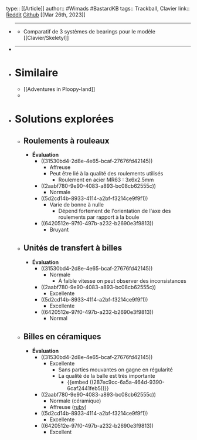 type:: [[Article]]
author:: #Wimads #BastardKB 
tags:: Trackball, Clavier
link:: [Reddit](https://www.reddit.com/r/ErgoMechKeyboards/comments/yyu4ra/trackball_bearings_a_comparison_of_cheap_rollers/) [Github](https://github.com/Wimads/Trackball-mousekeys-add-on-for-Skeletyl)
[[Mar 26th, 2023]]

- ***
	- Comparatif de 3 systèmes de bearings pour le modèle [[Clavier/Skeletyl]]
- ***
- # Similaire
	- [[Adventures in Ploopy-land]]
	-
- # Solutions explorées
	- ## Roulements à rouleaux
		- **Évaluation**
			- ((31530bd4-2d8e-4e65-bcaf-27676fd42145))
				- Affreuse
				- Peut être lié à la qualité des roulements utilisés
					- Roulement en acier MR63 : 3x6x2.5mm
			- ((2aabf780-9e90-4083-a893-bc08cb62555c))
				- Normale
			- ((5d2cd14b-8933-4114-a2bf-f3214ce9f9f1))
				- Varie de bonne à nulle
					- Dépend fortement de l'orientation de l'axe des roulements par rapport à la boule
			- ((6420512e-97f0-497b-a232-b2690e3f9813))
				- Bruyant
	- ## Unités de transfert à billes
		- **Évaluation**
			- ((31530bd4-2d8e-4e65-bcaf-27676fd42145))
				- Normale
					- À faible vitesse on peut observer des inconsistances
			- ((2aabf780-9e90-4083-a893-bc08cb62555c))
				- Excellente
			- ((5d2cd14b-8933-4114-a2bf-f3214ce9f9f1))
				- Excellente
			- ((6420512e-97f0-497b-a232-b2690e3f9813))
				- Normal
	- ##  Billes en céramiques
		- **Évaluation**
			- ((31530bd4-2d8e-4e65-bcaf-27676fd42145))
				- Excellente
					- Sans parties mouvantes on gagne en régularité
					- La qualité de la balle est très importante
						- {{embed ((287ec9cc-6a5a-464d-9390-6caf2441feb5))}}
			- ((2aabf780-9e90-4083-a893-bc08cb62555c))
				- Normale (céramique)
				- Affreuse ([ruby](https://en.wikipedia.org/wiki/Jewel_bearing))
			- ((5d2cd14b-8933-4114-a2bf-f3214ce9f9f1))
				- Excellente
			- ((6420512e-97f0-497b-a232-b2690e3f9813))
				- Excellent